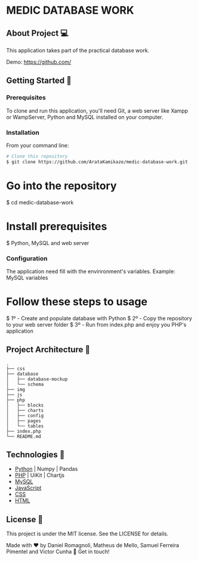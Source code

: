 # MEDIC DATABASE WORK

## About Project 💻

This application takes part of the practical database work.

Demo: https://github.com/

## Getting Started 🏁

### Prerequisites

To clone and run this application, you'll need Git, a web server like Xampp or WampServer, Python and MySQL installed on your computer.

### Installation

From your command line:

```bash
# Clone this repository
$ git clone https://github.com/ArataKamikaze/medic-database-work.git
```

# Go into the repository

$ cd medic-database-work

# Install prerequisites

$ Python, MySQL and web server

### Configuration

The application need fill with the envinronment's variables.
Example: MySQL variables

# Follow these steps to usage

$ 1º - Create and populate database with Python
$ 2º - Copy the repository to your web server folder
$ 3º - Run from index.php and enjoy you PHP's application

## Project Architecture 📁

```
.
├── css
├── database
│   ├── database-mockup
│   └── schema
├── img
├── js
├── php
│   ├── blocks
│   ├── charts
│   ├── config
│   ├── pages
│   └── tables
├── index.php
└── README.md
```

## Technologies 🚀

- [Python](https://www.python.org/) | Numpy | Pandas
- [PHP](https://www.php.net/) | UiKit | Chartjs
- [MySQL](https://www.mysql.com/)
- [JavaScript](https://developer.mozilla.org/pt-BR/docs/Web/JavaScript)
- [CSS](https://developer.mozilla.org/pt-BR/docs/Web/CSS)
- [HTML](https://developer.mozilla.org/pt-BR/docs/Web/HTML)

## License 🔎

This project is under the MIT license. See the LICENSE for details.

Made with ♥ by Daniel Romagnoli, Matheus de Mello, Samuel Ferreira Pimentel and Victor Cunha 👋 Get in touch!
